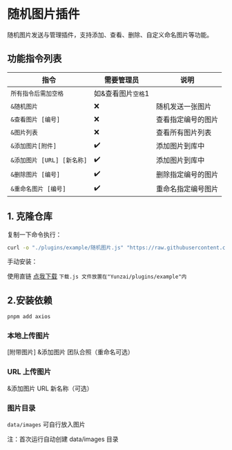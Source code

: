 # 随机图片插件

随机图片发送与管理插件，支持添加、查看、删除、自定义命名图片等功能。

## 功能指令列表

| 指令                       | 需要管理员         | 说明               |
| -------------------------- | ------------------ | ------------------ |
| `所有指令后需加空格`       | 如&查看图片`空格`1 |                    |
| `&随机图片`                | ❌                 | 随机发送一张图片   |
| `&查看图片 [编号]`         | ❌                 | 查看指定编号的图片 |
| `&图片列表`                | ❌                 | 查看所有图片列表   |
| `&添加图片[附件]`          | ✔️                 | 添加图片到库中     |
| `&添加图片 [URL] [新名称]` | ✔️                 | 添加图片到库中     |
| `&删除图片 [编号]`         | ✔️                 | 删除指定编号的图片 |
| `&重命名图片 [编号]`       | ✔️                 | 重命名指定编号图片 |

## 1. 克隆仓库

复制一下命令执行：

```bash
curl -o "./plugins/example/随机图片.js" "https://raw.githubusercontent.com/jiuzeyuli/jiujiu-plugin/main/随机图片.js"
```

手动安装：

使用直链 [点我下载](https://218-60-174-4.pd1.cjjd19.com:30443/download-cdn.cjjd19.com/123-369/c63aa4eb/1832027538-0/c63aa4eb370a2e50fd444bd77217cd71/c-m65?v=5&t=1747498874&s=17474988745d880208587ef5796afdb814278bc03a&r=31P224&bzc=2&bzs=313833323032373533383a32343334303634353a393230313a30&filename=%E9%9A%8F%E6%9C%BA%E5%9B%BE%E7%89%87.js&x-mf-biz-cid=e7316c85-308a-4c25-87f0-ef028af63cba-c4937c&auto_redirect=0&cache_type=1&xmfcid=3f2965c8-1ddf-4c18-b6fc-d14dc81b874f-1-9eed82220)
`下载.js 文件放置在"Yunzai/plugins/example"内`

## 2.安装依赖

```bash
pnpm add axios
```

### 本地上传图片

[附带图片] &添加图片 团队合照（重命名可选）

### URL 上传图片

&添加图片 URL 新名称（可选）

### 图片目录

`data/images` 可自行放入图片

注：首次运行自动创建 data/images 目录
